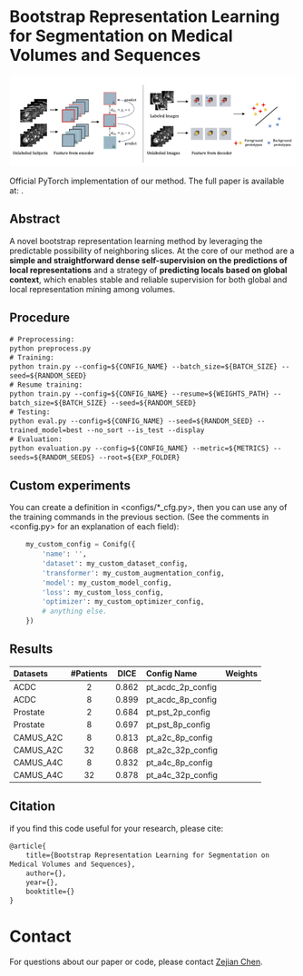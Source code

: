 # Bootstrap Representation Learning for Segmentation on Medical Volumes and Sequences
![Ideas](assets/fig_method.png)

Official PyTorch implementation of our method.
The full paper is available at: []().

## Abstract
A novel bootstrap representation learning method by leveraging the predictable possibility of neighboring slices. At the core of our method are a **simple and straightforward dense self-supervision on the predictions of local representations** and a strategy of **predicting locals based on global context**, which enables stable and reliable supervision for both global and local representation mining among volumes.

## Procedure
```Shell
# Preprocessing: 
python preprocess.py
# Training:
python train.py --config=${CONFIG_NAME} --batch_size=${BATCH_SIZE} --seed=${RANDOM_SEED}
# Resume training:
python train.py --config=${CONFIG_NAME} --resume=${WEIGHTS_PATH} --batch_size=${BATCH_SIZE} --seed=${RANDOM_SEED}
# Testing: 
python eval.py --config=${CONFIG_NAME} --seed=${RANDOM_SEED} --trained_model=best --no_sort --is_test --display
# Evaluation: 
python evaluation.py --config=${CONFIG_NAME} --metric=${METRICS} --seeds=${RANDOM_SEEDS} --root=${EXP_FOLDER}
```

## Custom experiments
You can create a definition in <configs/*_cfg.py>, then you can use any of the training commands in the previous section.
(See the comments in <config.py> for an explanation of each field):

```python
    my_custom_config = Conifg({
        'name': '',
        'dataset': my_custom_dataset_config,
        'transformer': my_custom_augmentation_config,
        'model': my_custom_model_config,
        'loss': my_custom_loss_config,
        'optimizer': my_custom_optimizer_config,
        # anything else.
    })
```

## Results
| Datasets | #Patients | DICE | Config Name | Weights |
| :- | :-: | :-: | :- | :- |
| ACDC | 2 | 0.862 | pt_acdc_2p_config | []() |
| ACDC | 8 | 0.899 | pt_acdc_8p_config | []() |
| Prostate | 2 | 0.684 | pt_pst_2p_config | []() |
| Prostate | 8 | 0.697 | pt_pst_8p_config | []() |
| CAMUS_A2C | 8 | 0.813 | pt_a2c_8p_config | []() |
| CAMUS_A2C | 32 | 0.868 | pt_a2c_32p_config | []() |
| CAMUS_A4C | 8 | 0.832 | pt_a4c_8p_config | []() |
| CAMUS_A4C | 32 | 0.878 | pt_a4c_32p_config | []() |

## Citation
if you find this code useful for your research, please cite:
```
@article{
    title={Bootstrap Representation Learning for Segmentation on Medical Volumes and Sequences},
    author={},
    year={},
    booktitle={}
}
```

# Contact
For questions about our paper or code, please contact [Zejian Chen](chenzejian19@email.szu.edu.cn).